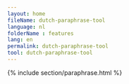 ```yaml
---
layout: home
fileName: dutch-paraphrase-tool
language: nl
folderName : features
lang: en
permalink: dutch-paraphrase-tool
tool: dutch-paraphrase-tool
---
```

{% include section/paraphrase.html %}